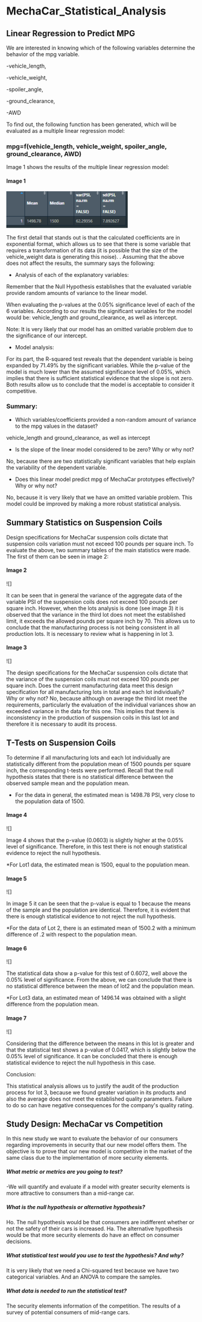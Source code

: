 # MechaCar_Statistical_Analysis

## Linear Regression to Predict MPG

We are interested in knowing which of the following variables determine the behavior of the mpg variable.

-vehicle_length,

-vehicle_weight,

-spoiler_angle,

-ground_clearance,

-AWD

To find out, the following function has been generated, which will be evaluated as a multiple linear regression model:

### mpg=f(vehicle_length, vehicle_weight, spoiler_angle, ground_clearance, AWD)

Image 1 shows the results of the multiple linear regression model:

#### Image 1

![Total Summary](https://github.com/LAURYMEOW/MechaCar_Statistical_Analysis/blob/main/Resources/Total%20Summary.png)

The first detail that stands out is that the calculated coefficients are in exponential format, which allows us to see that there is some variable that requires a transformation of its data (it is possible that the size of the vehicle_weight data is generating this noise). .
Assuming that the above does not affect the results, the summary says the following:

- Analysis of each of the explanatory variables:

Remember that the Null Hypothesis establishes that the evaluated variable provide random amounts of variance to the linear model.

When evaluating the p-values ​​at the 0.05% significance level of each of the 6 variables.
According to our results the significant variables for the model would be: vehicle_length and ground_clearance, as well as intercept.

Note: It is very likely that our model has an omitted variable problem due to the significance of our intercept.

- Model analysis:

For its part, the R-squared test reveals that the dependent variable is being expanded by 71.49% by the significant variables.
While the p-value of the model is much lower than the assumed significance level of 0.05%, which implies that there is sufficient statistical evidence that the slope is not zero.
Both results allow us to conclude that the model is acceptable to consider it competitive.

### Summary:

- Which variables/coefficients provided a non-random amount of variance to the mpg values in the dataset?

vehicle_length and ground_clearance, as well as intercept

- Is the slope of the linear model considered to be zero? Why or why not?

No, because there are two statistically significant variables that help explain the variability of the dependent variable.

- Does this linear model predict mpg of MechaCar prototypes effectively? Why or why not?

No, because it is very likely that we have an omitted variable problem. This model could be improved by making a more robust statistical analysis.

## Summary Statistics on Suspension Coils

Design specifications for MechaCar suspension coils dictate that suspension coils variation must not exceed 100 pounds per square inch.
To evaluate the above, two summary tables of the main statistics were made. The first of them can be seen in image 2:

#### Image 2

![]

It can be seen that in general the variance of the aggregate data of the variable PSI of the suspension coils does not exceed 100 pounds per square inch.
However, when the lots analysis is done (see image 3) it is observed that the variance in the third lot does not meet the established limit, it exceeds the allowed pounds per square inch by 70.
This allows us to conclude that the manufacturing process is not being consistent in all production lots. It is necessary to review what is happening in lot 3.

#### Image 3

![]

The design specifications for the MechaCar suspension coils dictate that the variance of the suspension coils must not exceed 100 pounds per square inch. Does the current manufacturing data meet this design specification for all manufacturing lots in total and each lot individually?
Why or why not?
No, because although on average the third lot meet the requirements, particularly the evaluation of the individual variances show an exceeded variance in the data for this one.
This implies that there is inconsistency in the production of suspension coils in this last lot and therefore it is necessary to audit its process.

## T-Tests on Suspension Coils

To determine if all manufacturing lots and each lot individually are statistically different from the population mean of 1500 pounds per square inch, the corresponding t-tests were performed.
Recall that the null hypothesis states that there is no statistical difference between the observed sample mean and the population mean.

* For the data in general, the estimated mean is 1498.78 PSI, very close to the population data of 1500.

#### Image 4

![]

Image 4 shows that the p-value (0.0603) is slightly higher at the 0.05% level of significance.
Therefore, in this test there is not enough statistical evidence to reject the null hypothesis.

*For Lot1 data, the estimated mean is 1500, equal to the population mean.

#### Image 5

![]

In image 5 it can be seen that the p-value is equal to 1 because the means of the sample and the population are identical.
Therefore, it is evident that there is enough statistical evidence to not reject the null hypothesis.

*For the data of Lot 2, there is an estimated mean of 1500.2 with a minimum difference of .2 with respect to the population mean.

#### Image 6

![]

The statistical data show a p-value for this test of 0.6072, well above the 0.05% level of significance.
From the above, we can conclude that there is no statistical difference between the mean of lot2 and the population mean.

*For Lot3 data, an estimated mean of 1496.14 was obtained with a slight difference from the population mean.

#### Image 7

![]

Considering that the difference between the means in this lot is greater and that the statistical test shows a p-value of 0.0417, which is slightly below the 0.05% level of significance.
It can be concluded that there is enough statistical evidence to reject the null hypothesis in this case.

Conclusion:

This statistical analysis allows us to justify the audit of the production process for lot 3, because we found greater variation in its products and also the average does not meet the established quality parameters.
Failure to do so can have negative consequences for the company's quality rating.


## Study Design: MechaCar vs Competition

In this new study we want to evaluate the behavior of our consumers regarding improvements in security that our new model offers them.
The objective is to prove that our new model is competitive in the market of the same class due to the implementation of more security elements.

##### What metric or metrics are you going to test?

-We will quantify and evaluate if a model with greater security elements is more attractive to consumers than a mid-range car.

##### What is the null hypothesis or alternative hypothesis?

Ho. The null hypothesis would be that consumers are indifferent whether or not the safety of their cars is increased.
Ha. The alternative hypothesis would be that more security elements do have an effect on consumer decisions.

##### What statistical test would you use to test the hypothesis? And why?

It is very likely that we need a Chi-squared test because we have two categorical variables.
And an ANOVA to compare the samples.

##### What data is needed to run the statistical test?

The security elements information of the competition.
The results of a survey of potential consumers of mid-range cars.
